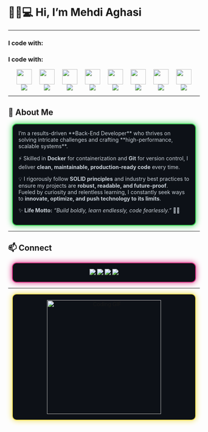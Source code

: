 # 👋🏻💻 Hi, I’m Mehdi Aghasi  

---

### I code with:
### I code with:
<div align="center" style="display: flex; flex-wrap: wrap; gap: 20px; justify-content: center;">

  <div align="center">
    <img src="https://cdn.jsdelivr.net/gh/devicons/devicon/icons/csharp/csharp-original.svg" width="40" height="40"/>
    <br/>
    <img src="https://img.shields.io/badge/C%23-239120?style=for-the-badge&logo=csharp&logoColor=white"/>
  </div>

  <div align="center">
    <img src="https://cdn.jsdelivr.net/gh/devicons/devicon/icons/dotnetcore/dotnetcore-original.svg" width="40" height="40"/>
    <br/>
    <img src="https://img.shields.io/badge/.NET-512BD4?style=for-the-badge&logo=dotnet&logoColor=white"/>
  </div>

  <div align="center">
    <img src="https://cdn.jsdelivr.net/gh/devicons/devicon/icons/microsoftsqlserver/microsoftsqlserver-plain.svg" width="40" height="40"/>
    <br/>
    <img src="https://img.shields.io/badge/SQL%20Server-CC2927?style=for-the-badge&logo=microsoftsqlserver&logoColor=white"/>
  </div>

  <div align="center">
    <img src="https://cdn.jsdelivr.net/gh/devicons/devicon/icons/docker/docker-original.svg" width="40" height="40"/>
    <br/>
    <img src="https://img.shields.io/badge/Docker-2496ED?style=for-the-badge&logo=docker&logoColor=white"/>
  </div>

  <div align="center">
    <img src="https://cdn.jsdelivr.net/gh/devicons/devicon/icons/git/git-original.svg" width="40" height="40"/>
    <br/>
    <img src="https://img.shields.io/badge/Git-F05032?style=for-the-badge&logo=git&logoColor=white"/>
  </div>

  <div align="center">
    <img src="https://cdn.jsdelivr.net/gh/devicons/devicon/icons/html5/html5-original.svg" width="40" height="40"/>
    <br/>
    <img src="https://img.shields.io/badge/HTML5-E34F26?style=for-the-badge&logo=html5&logoColor=white"/>
  </div>

  <div align="center">
    <img src="https://cdn.jsdelivr.net/gh/devicons/devicon/icons/css3/css3-original.svg" width="40" height="40"/>
    <br/>
    <img src="https://img.shields.io/badge/CSS3-1572B6?style=for-the-badge&logo=css3&logoColor=white"/>
  </div>

  <div align="center">
    <img src="https://cdn.jsdelivr.net/gh/devicons/devicon/icons/javascript/javascript-original.svg" width="40" height="40"/>
    <br/>
    <img src="https://img.shields.io/badge/JavaScript-F7DF1E?style=for-the-badge&logo=javascript&logoColor=black"/>
  </div>

</div>


---

## 🚀 About Me
<div style="background-color:#0d1117; color:#c9d1d9; border:2px solid #39d353; border-radius:12px; padding:15px; margin:10px; box-shadow: 0 0 15px #39d353;">
I’m a results-driven **Back-End Developer** who thrives on solving intricate challenges and crafting **high-performance, scalable systems**.  

⚡ Skilled in **Docker** for containerization and **Git** for version control, I deliver **clean, maintainable, production-ready code** every time.  

💡 I rigorously follow **SOLID principles** and industry best practices to ensure my projects are **robust, readable, and future-proof**.  
Fueled by curiosity and relentless learning, I constantly seek ways to **innovate, optimize, and push technology to its limits**.  

✨ **Life Motto:** _“Build boldly, learn endlessly, code fearlessly.”_ 💪🏽
</div>

---

## 📫 Connect  
<div align="center" style="background-color:#0d1117; border:2px solid #d63384; border-radius:12px; padding:15px; margin:10px; box-shadow: 0 0 15px #d63384;">
  <a href="https://linkedin.com/in/Mehdi-Aghasi">
    <img src="https://img.shields.io/badge/LinkedIn-0A66C2?style=for-the-badge&logo=linkedin&logoColor=white" />
  </a>
  <a href="https://github.com/Mehdi-Aghasi">
    <img src="https://img.shields.io/badge/GitHub-100000?style=for-the-badge&logo=github&logoColor=white" />
  </a>
  <a href="mailto:mahdi.aghasiwaz@gmail.com">
    <img src="https://img.shields.io/badge/Email-EA4335?style=for-the-badge&logo=gmail&logoColor=white" />
  </a>
  <a href="https://t.me/YourTelegramID">
    <img src="https://img.shields.io/badge/Telegram-0088CC?style=for-the-badge&logo=telegram&logoColor=white" />
  </a>
</div>

---

<!-- GIF Section -->
<div align="center" style="background-color:#0d1117; border:2px solid #f1e05a; border-radius:12px; padding:15px; margin:10px; box-shadow: 0 0 15px #f1e05a;">
  <img src="https://your-gif-url-here.gif" width="300" alt="Coding GIF"/>
</div>
